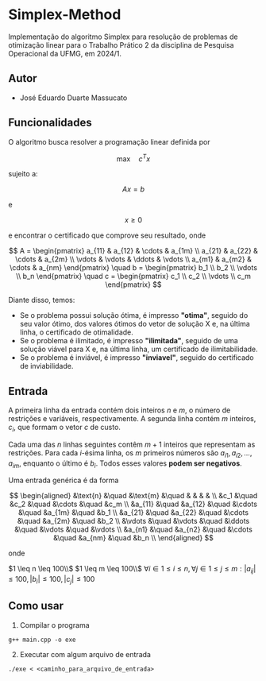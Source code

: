 # Simplex-Method
Implementação do algoritmo Simplex para resolução de problemas de otimização linear para o Trabalho Prático 2 da disciplina de Pesquisa Operacional da UFMG, em 2024/1.

## Autor
- José Eduardo Duarte Massucato

## Funcionalidades
O algoritmo busca resolver a programação linear definida por

$$
\text{max} \quad c^T x
$$

sujeito a:

$$
A x = b
$$

e

$$
x \geq 0
$$

e encontrar o certificado que comprove seu resultado, onde

$$
A = \begin{pmatrix}
a_{11} & a_{12} & \cdots & a_{1m} \\
a_{21} & a_{22} & \cdots & a_{2m} \\
\vdots & \vdots & \ddots & \vdots \\
a_{m1} & a_{m2} & \cdots & a_{nm}
\end{pmatrix}
\quad
b = \begin{pmatrix}
b_1 \\
b_2 \\
\vdots \\
b_n
\end{pmatrix}
\quad
c = \begin{pmatrix}
c_1 \\
c_2 \\
\vdots \\
c_m
\end{pmatrix}
$$

Diante disso, temos:
- Se o problema possui solução ótima, é impresso **"otima"**, seguido do seu valor ótimo, dos valores ótimos do vetor de solução X e, na última linha, o certificado de otimalidade.
- Se o problema é ilimitado, é impresso **"ilimitada"**, seguido de uma solução viável para X e, na última linha, um certificado de ilimitabilidade.
- Se o problema é inviável, é impresso **"inviavel"**, seguido do certificado de inviabilidade.

## Entrada
A primeira linha da entrada contém dois inteiros $n$ e $m$, o número de restrições e variáveis, respectivamente. A segunda linha contém $m$ inteiros, $c_i$, que formam o vetor $c$ de custo. 

Cada uma das $n$ linhas seguintes contêm $m+1$ inteiros que representam as restrições. Para cada $i$-ésima linha, os $m$ primeiros números são $a_{i1}, a_{i2}, ..., a_{im}$, enquanto o último é $b_i$. Todos esses valores **podem ser negativos**.

Uma entrada genérica é da forma

$$
    \begin{aligned}
        &\text{n}   &\quad &\text{m}   &\quad & & & & \\
        &c_1        &\quad &c_2        &\quad &\cdots &\quad &c_m \\
        &a_{11}     &\quad &a_{12}     &\quad &\cdots &\quad &a_{1m} &\quad &b_1 \\
        &a_{21}     &\quad &a_{22}     &\quad &\cdots &\quad &a_{2m} &\quad &b_2 \\
        &\vdots     &\quad &\vdots     &\quad &\ddots &\quad &\vdots &\quad &\vdots \\
        &a_{n1}     &\quad &a_{n2}     &\quad &\cdots &\quad &a_{nm} &\quad &b_n \\
    \end{aligned}
$$

onde

$1 \leq n \leq 100\\$
$1 \leq m \leq 100\\$
$\forall i \in 1 \leq i \leq n, \forall j \in 1 \leq j\leq m: |a_{ij}| \leq 100, |b_i| \leq 100, |c_j| \leq 100$

## Como usar
1. Compilar o programa
```
g++ main.cpp -o exe
```

2. Executar com algum arquivo de entrada
```
./exe < <caminho_para_arquivo_de_entrada>
```